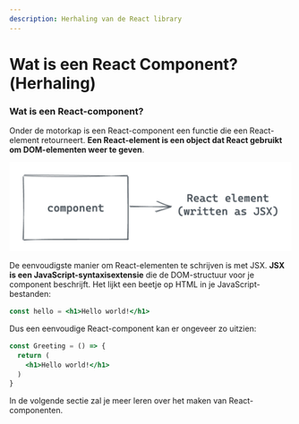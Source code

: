 ```yaml
---
description: Herhaling van de React library
---
```


# Wat is een React Component?(Herhaling)

### Wat is een React-component? 

Onder de motorkap is een React-component een functie die een React-element retourneert. **Een React-element is een object dat React gebruikt om DOM-elementen weer te geven**.

![](<../../.gitbook/assets/image (102).png>)

De eenvoudigste manier om React-elementen te schrijven is met JSX. **JSX is een JavaScript-syntaxisextensie** die de DOM-structuur voor je component beschrijft. Het lijkt een beetje op HTML in je JavaScript-bestanden:

```jsx
const hello = <h1>Hello world!</h1>
```

Dus een eenvoudige React-component kan er ongeveer zo uitzien:

```jsx
const Greeting = () => {
  return (
    <h1>Hello world!</h1>
  )
}
```

In de volgende sectie zal je meer leren over het maken van React-componenten.
